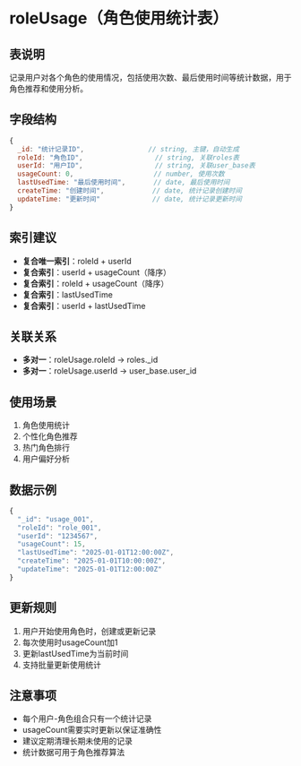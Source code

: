 # roleUsage（角色使用统计表）

## 表说明
记录用户对各个角色的使用情况，包括使用次数、最后使用时间等统计数据，用于角色推荐和使用分析。

## 字段结构

```javascript
{
  _id: "统计记录ID",                // string, 主键，自动生成
  roleId: "角色ID",                  // string, 关联roles表
  userId: "用户ID",                  // string, 关联user_base表
  usageCount: 0,                    // number, 使用次数
  lastUsedTime: "最后使用时间",       // date, 最后使用时间
  createTime: "创建时间",            // date, 统计记录创建时间
  updateTime: "更新时间"             // date, 统计记录更新时间
}
```

## 索引建议
- **复合唯一索引**：roleId + userId
- **复合索引**：userId + usageCount（降序）
- **复合索引**：roleId + usageCount（降序）
- **复合索引**：lastUsedTime
- **复合索引**：userId + lastUsedTime

## 关联关系
- **多对一**：roleUsage.roleId → roles._id
- **多对一**：roleUsage.userId → user_base.user_id

## 使用场景
1. 角色使用统计
2. 个性化角色推荐
3. 热门角色排行
4. 用户偏好分析

## 数据示例
```javascript
{
  "_id": "usage_001",
  "roleId": "role_001",
  "userId": "1234567",
  "usageCount": 15,
  "lastUsedTime": "2025-01-01T12:00:00Z",
  "createTime": "2025-01-01T10:00:00Z",
  "updateTime": "2025-01-01T12:00:00Z"
}
```

## 更新规则
1. 用户开始使用角色时，创建或更新记录
2. 每次使用时usageCount加1
3. 更新lastUsedTime为当前时间
4. 支持批量更新使用统计

## 注意事项
- 每个用户-角色组合只有一个统计记录
- usageCount需要实时更新以保证准确性
- 建议定期清理长期未使用的记录
- 统计数据可用于角色推荐算法
